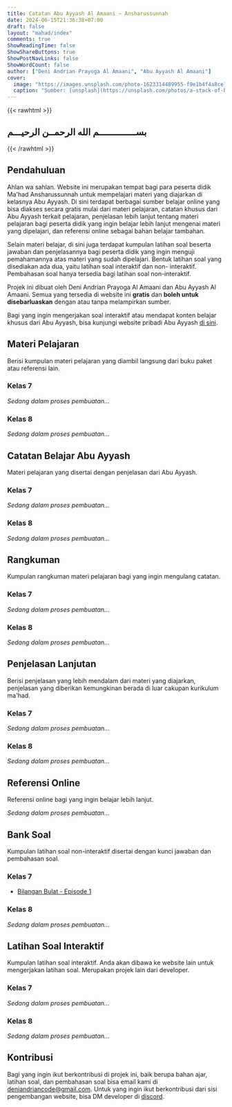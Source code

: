 ```yaml
---
title: Catatan Abu Ayyash Al Amaani ~ Ansharussunnah
date: 2024-06-15T21:36:38+07:00
draft: false
layout: "mahad/index"
comments: true
ShowReadingTime: false
ShowShareButtons: true
ShowPostNavLinks: false
ShowWordCount: false
author: ["Deni Andrian Prayoga Al Amaani", "Abu Ayyash Al Amaani"]
cover:
  image: "https://images.unsplash.com/photo-1623314489955-f9e1b4f4a8ce?q=80&w=1631&auto=format&fit=crop&ixlib=rb-4.0.3&ixid=M3wxMjA3fDB8MHxwaG90by1wYWdlfHx8fGVufDB8fHx8fA%3D%3D"
  caption: "Sumber: [unsplash](https://unsplash.com/photos/a-stack-of-books-sitting-on-top-of-a-table-edm2-uVj7nU)"
---
```


{{< rawhtml >}}
<h2 class="basmala">
بســــــــــــــم الله الرحمــن الرحيـــم
</h2>
{{< /rawhtml >}}

## Pendahuluan

Ahlan wa sahlan. Website ini merupakan tempat bagi para
peserta didik Ma'had Ansharussunnah untuk mempelajari materi yang diajarkan di
kelasnya Abu Ayyash. Di sini terdapat berbagai sumber belajar
online yang bisa diakses secara gratis mulai dari materi
pelajaran, catatan khusus dari Abu Ayyash terkait pelajaran,
penjelasan lebih lanjut tentang materi pelajaran bagi peserta
didik yang ingin belajar lebih lanjut mengenai materi yang dipelajari, dan
referensi online sebagai bahan belajar tambahan.

Selain materi belajar, di sini juga terdapat kumpulan latihan soal
beserta jawaban dan penjelasannya bagi peserta didik yang ingin
menguji pemahamannya atas materi yang sudah dipelajari. Bentuk latihan
soal yang disediakan ada dua, yaitu latihan soal interaktif dan non-
interaktif. Pembahasan soal hanya tersedia bagi latihan soal non-interaktif.

Projek ini dibuat oleh Deni Andrian Prayoga Al Amaani dan Abu
Ayyash Al Amaani. Semua yang tersedia di website ini **gratis** dan
**boleh untuk disebarluaskan** dengan atau tanpa melampirkan sumber.

Bagi yang ingin mengerjakan soal interaktif atau mendapat konten belajar khusus
dari Abu Ayyash, bisa kunjungi website pribadi Abu Ayyash [di sini](https://abuayyash.vercel.app).

## Materi Pelajaran

Berisi kumpulan materi pelajaran yang diambil langsung dari buku
paket atau referensi lain.

### Kelas 7

_Sedang dalam proses pembuatan..._

### Kelas 8

_Sedang dalam proses pembuatan..._

## Catatan Belajar Abu Ayyash

Materi pelajaran yang disertai dengan penjelasan dari Abu Ayyash.

### Kelas 7

_Sedang dalam proses pembuatan..._

### Kelas 8

_Sedang dalam proses pembuatan..._

## Rangkuman

Kumpulan rangkuman materi pelajaran bagi yang ingin mengulang
catatan.

### Kelas 7

_Sedang dalam proses pembuatan..._

### Kelas 8

_Sedang dalam proses pembuatan..._

## Penjelasan Lanjutan

Berisi penjelasan yang lebih mendalam dari materi yang diajarkan,
penjelasan yang diberikan kemungkinan berada di luar cakupan kurikulum
ma'had.

### Kelas 7

_Sedang dalam proses pembuatan..._

### Kelas 8

_Sedang dalam proses pembuatan..._

## Referensi Online

Referensi online bagi yang ingin belajar lebih lanjut.

_Sedang dalam proses pembuatan..._

## Bank Soal

Kumpulan latihan soal non-interaktif disertai dengan kunci jawaban dan
pembahasan soal.

### Kelas 7

- [Bilangan Bulat - Episode 1](/id/mahad/exercises/bilangan-bulat-eps-1/)

### Kelas 8

_Sedang dalam proses pembuatan..._

## Latihan Soal Interaktif

Kumpulan latihan soal interaktif. Anda akan dibawa ke website lain
untuk mengerjakan latihan soal. Merupakan projek lain dari developer.

### Kelas 7

_Sedang dalam proses pembuatan..._

### Kelas 8

_Sedang dalam proses pembuatan..._

## Kontribusi

Bagi yang ingin ikut berkontribusi di projek ini, baik berupa
bahan ajar, latihan soal, dan pembahasan soal bisa email kami di [deniandriancode@gmail.com](mailto:deniandriancode@gmail.com).
Untuk yang ingin ikut berkontribusi dari sisi pengembangan website, bisa
DM developer di [discord](https://discord.com/users/871707742312726590).
